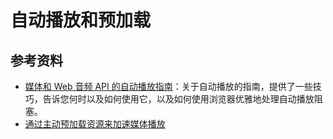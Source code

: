 # 自动播放和预加载

## 参考资料

- [媒体和 Web 音频 API 的自动播放指南](https://developer.mozilla.org/zh-CN/docs/Web/%E5%AA%92%E4%BD%93/Autoplay_guide)：关于自动播放的指南，提供了一些技巧，告诉您何时以及如何使用它，以及如何使用浏览器优雅地处理自动播放阻塞。
- [通过主动预加载资源来加速媒体播放](https://web.dev/fast-playback-with-preload/)